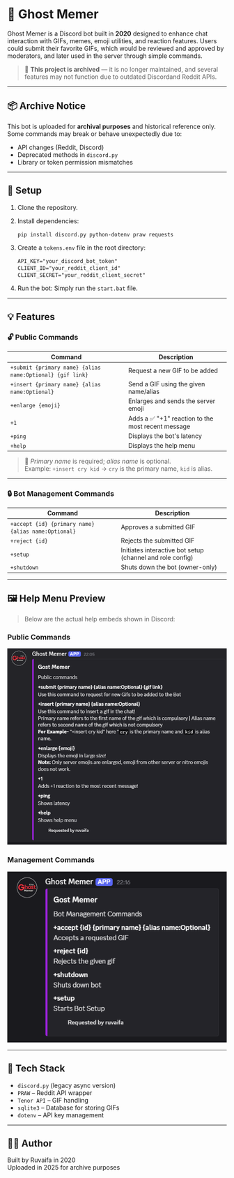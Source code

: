 # 👻 Ghost Memer

Ghost Memer is a Discord bot built in **2020** designed to enhance chat interaction with GIFs, memes, emoji utilities, and reaction features. Users could submit their favorite GIFs, which would be reviewed and approved by moderators, and later used in the server through simple commands.

> 🛑 **This project is archived** — it is no longer maintained, and several features may not function due to outdated Discordand Reddit APIs.

---

## 📦 Archive Notice

This bot is uploaded for **archival purposes** and historical reference only.  
Some commands may break or behave unexpectedly due to:

- API changes (Reddit, Discord)
- Deprecated methods in `discord.py`
- Library or token permission mismatches

---

## 🔐 Setup

1. Clone the repository.
2. Install dependencies:
   ```bash
   pip install discord.py python-dotenv praw requests
   ```
3. Create a `tokens.env` file in the root directory:
   ```
   API_KEY="your_discord_bot_token"
   CLIENT_ID="your_reddit_client_id"
   CLIENT_SECRET="your_reddit_client_secret"
   ```

4. Run the bot:
      Simply run the `start.bat` file.

---

## 💡 Features

### 🔓 Public Commands
| Command | Description |
|--------|-------------|
| `+submit {primary name} {alias name:Optional} {gif link}` | Request a new GIF to be added |
| `+insert {primary name} {alias name:Optional}` | Send a GIF using the given name/alias |
| `+enlarge {emoji}` | Enlarges and sends the server emoji |
| `+1` | Adds a ✅ "+1" reaction to the most recent message |
| `+ping` | Displays the bot's latency |
| `+help` | Displays the help menu |

> 🧠 *Primary name* is required; *alias name* is optional.  
> Example: `+insert cry kid` → `cry` is the primary name, `kid` is alias.

---

### 🔒 Bot Management Commands
| Command | Description |
|--------|-------------|
| `+accept {id} {primary name} {alias name:Optional}` | Approves a submitted GIF |
| `+reject {id}` | Rejects the submitted GIF |
| `+setup` | Initiates interactive bot setup (channel and role config) |
| `+shutdown` | Shuts down the bot (owner-only) |

---

## 🖼 Help Menu Preview

> Below are the actual help embeds shown in Discord:

### Public Commands  
![Public Commands](help1.png)

### Management Commands  
![Management Commands](help2.png)

---

## 🧱 Tech Stack

- `discord.py` (legacy async version)
- `PRAW` – Reddit API wrapper
- `Tenor API` – GIF handling
- `sqlite3` – Database for storing GIFs
- `dotenv` – API key management

---

## 👨‍💻 Author

Built by Ruvaifa in 2020  
Uploaded in 2025 for archive purposes
